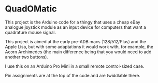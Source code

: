 # QuadOMatic

This project is the Arduino code for a thingy that uses a cheap eBay analogue joystick module as an input device for computers that want a quadrature mouse signal.

This project is aimed at the early pre-ADB macs (128/512/Plus) and the Apple Lisa, but with some adaptations it would work with, for example, the Acorn Archimedes (the main difference being that you would need to add another two buttons).

I use this on an Arduino Pro Mini in a small remote control-sized case.

Pin assignments are at the top of the code and are twiddlable there.
